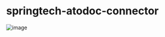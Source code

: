 # springtech-atodoc-connector 

![image](https://github.com/user-attachments/assets/39987753-a1b2-4235-885d-f38496b3832b)

